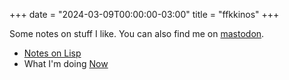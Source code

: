 +++
date = "2024-03-09T00:00:00-03:00"
title = "ffkkinos"
+++

Some notes on stuff I like. You can also find me on [mastodon](https://merveilles.town/@fkinoshita).

- [Notes on Lisp](/notes/lisp)
- What I'm doing [Now](/now)
